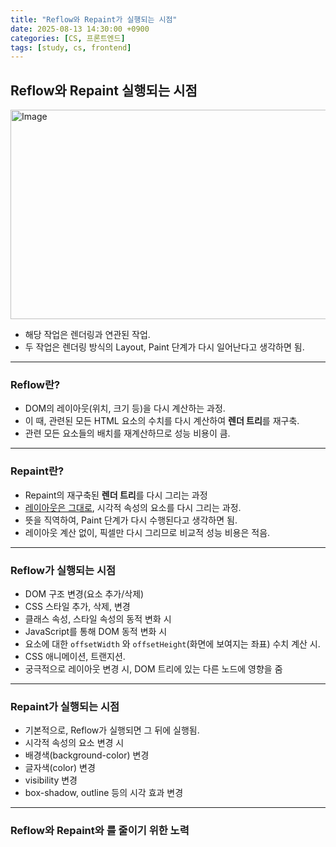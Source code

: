 ```yaml
---
title: "Reflow와 Repaint가 실행되는 시점"
date: 2025-08-13 14:30:00 +0900
categories: [CS, 프론트엔드]
tags: [study, cs, frontend]
---
```


## <span class="redpen">**Reflow**</span>와 <span class="redpen">**Repaint**</span> 실행되는 시점

<img width="1103" height="335" alt="Image" src="https://github.com/user-attachments/assets/aa0d8d08-5abf-4bfa-8169-7a3e06707007" />

- 해당 작업은 렌더링과 연관된 작업.
- 두 작업은 렌더링 방식의 <span class="bluepen">Layout, Paint 단계</span>가 다시 일어난다고 생각하면 됨.

---

### <span class="redpen">**Reflow**</span>란?

- DOM의 레이아웃(위치, 크기 등)을 다시 계산하는 과정.
- 이 때, 관련된 모든 HTML 요소의 수치를 다시 계산하여 **렌더 트리**를 재구축.
- 관련 모든 요소들의 배치를 재계산하므로 <span class="red2pen">성능 비용이 큼</span>.

---

### <span class="redpen">**Repaint**</span>란?

- <span class="redpen">Repaint</span>의 재구축된 **렌더 트리**를 다시 그리는 과정
- <u>레이아웃은 그대로</u>, 시각적 속성의 요소를 다시 그리는 과정.
- 뜻을 직역하여, <span class="bluepen">Paint 단계</span>가 다시 수행된다고 생각하면 됨.
- 레이아웃 계산 없이, <span class="red2pen">픽셀만 다시 그리므로 비교적 성능 비용은 적음</span>.

---

### <span class="redpen">**Reflow**</span>가 실행되는 시점

- DOM 구조 변경(요소 추가/삭제)
- CSS 스타일 추가, 삭제, 변경
- 클래스 속성, 스타일 속성의 동적 변화 시
- JavaScript를 통해 DOM 동적 변화 시
- 요소에 대한 `offsetWidth` 와 `offsetHeight`(화면에 보여지는 좌표) 수치 계산 시.
- CSS 애니메이션, 트랜지션.
- 궁극적으로 레이아웃 변경 시, DOM 트리에 있는 다른 노드에 영향을 줌

---

### <span class="redpen">**Repaint**</span>가 실행되는 시점

- 기본적으로, <span class="redpen">Reflow</span>가 실행되면 그 뒤에 실행됨.
- 시각적 속성의 요소 변경 시
- 배경색(background-color) 변경
- 글자색(color) 변경
- visibility 변경
- box-shadow, outline 등의 시각 효과 변경

---

### <span class="redpen">**Reflow**</span>와 <span class="redpen">**Repaint**</span>와 를 줄이기 위한 노력
